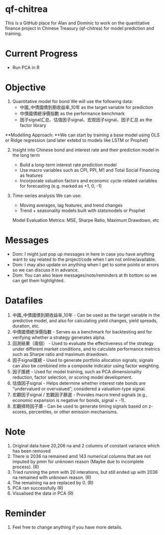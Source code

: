 # qf-chitrea
This is a GitHub place for Alan and Dominic to work on the quantitative finance project in Chinese Treasury (qf-chitrea) for model prediction and training. 

# Current Progress
- Run PCA in R

# Objective
1. Quantitative model for bond
   We will use the following data: 
   - 中國_中債國債到期收益率_10年 as the target variable for prediction
   - 中債國債總淨價指數 as the performance benchmark
   - 因子signal汇总、估值因子signal、宏观因子signal、因子汇总 as the factor library
  
**Modelling Approach:
**We can start by training a base model using OLS or Ridge regression (and later extebd to models like LSTM or Prophet) 

2. Insight into Chinese bond and interest rate and their prediction model in the long term
   - Build a long-term interest rate prediction model
   - Use macro variables such as CPI, PPI, M1 and Total Social Financing as features
   - Incorporate valuation factors and economic cycle-related variables for forecasting (e.g. marked as +1, 0, -1)

3. Time-series analysis
   We can use:
   - Moving averages, lag features, and trend changes
   - Trend + seasonality models built with statsmodels or Prophet
  
   Model Evaluation Metrics:
   MSE, Sharpe Ratio, Maximum Drawdown, etc

# Messages
- Dom: I might just pop up messages in here in case you have anything want to say related to the project/code when I am not online/available. 
- Dom: I may also update on anything when I get to some points or errors so we can discuss it in advance. 
- Dom: You can also leave messages/note/reminders at th bottom so we can get them highlighted. 


# Datafiles
1. 中國_中債國債到期收益率_10年 - Can be used as the target variable in the predictive model, and also for calculating yield changes, yield spreads, duration, etc.
2. 中債國債總淨價指數 - Serves as a benchmark for backtesting and for verifying whether a strategy generates alpha.
3. 回測結果（兩個） - Used to evaluate the effectiveness of the strategy under different market conditions, and to calculate performance metrics such as Sharpe ratio and maximum drawdown.
4. 因子signal匯總 - Used to generate portfolio allocation signals; signals can also be combined into a composite indicator using factor weighting.
5. 因子匯總 - Used for model training, such as PCA dimensionality reduction, factor selection, or scoring model development.
6. 估值因子signal - Helps determine whether interest rate bonds are “undervalued or overvalued”; considered a valuation-type signal.
7. 宏觀因子signal / 宏觀因子篩選 - Provides macro trend signals (e.g., economic expansion is negative for bonds, signal = -1).
8. 宏觀择時因子庫 - Can be used to generate timing signals based on z-scores, percentiles, or other emission mechanisms.

      


# Note
1. Original data have 20,206 na and 2 columns of  constant variance which has been removed
2. There is 2036 na remained amd 143 numerical columns that are not imputed by pmm for unknown reason (Maybe due to incomplete process). (R)
4. Tried running the pmm with 20 interations, but still ended up with 2036 na remained with unknown reason. (R)
5. The remaining na are replaced by 0. (R) 
6. PCA ran successfully (R)
7. Visualised the data in PCA (R)


# Reminder
1. Feel free to change anything if you have more details.
